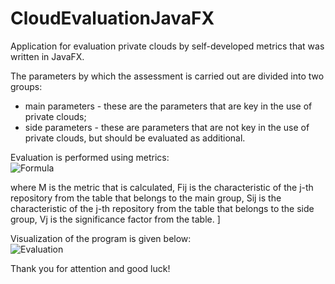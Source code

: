 # CloudEvaluationJavaFX
Application for evaluation private clouds by self-developed metrics that was written in JavaFX.  

The parameters by which the assessment is carried out are divided into two groups:  
- main parameters - these are the parameters that are key in the use of private clouds;  
- side parameters - these are parameters that are not key in the use of private clouds, but should be evaluated as additional.  

Evaluation is performed using metrics:  
![Formula](https://i.ibb.co/993h5nd/Formula.png)

where M is the metric that is calculated, Fij is the characteristic of the j-th repository from the table that belongs to the main group, Sij is the characteristic of the j-th repository from the table that belongs to the side group, Vj is the significance factor from the table.  ]

Visualization of the program is given below:  
![Evaluation](https://i.ibb.co/JchMjSS/Evaluation.png)

Thank you for attention and good luck!
